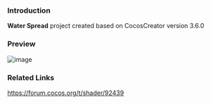 ### Introduction
**Water Spread** project created based on CocosCreator version 3.6.0

### Preview
![image](../../../gif/202202/2022022411.gif)

### Related Links
https://forum.cocos.org/t/shader/92439